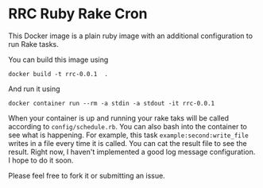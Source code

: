 # RRC Ruby Rake Cron

This Docker image is a plain ruby image with an additional configuration to run Rake tasks.

You can build this image using

```
docker build -t rrc-0.0.1  .
```

And run it using

```
docker container run --rm -a stdin -a stdout -it rrc-0.0.1
```

When your container is up and running your rake taks will be called according to `config/schedule.rb`. You can also bash into the container to see what is happening. For example, this task `example:second:write_file` writes in a file every time it is called. You can cat the result file to see the result. Right now, I haven't implemented a good log message configuration. I hope to do it soon.

Please feel free to fork it or submitting an issue.
